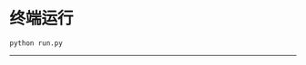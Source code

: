 # 终端运行

```shell
python run.py
```
********************************************************************************************************************************************************************************************************************************************************************************************************************************************************************************************************************************************